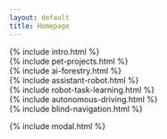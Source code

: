 ```yaml
---
layout: default
title: Homepage
---
```

<section id="home" class="intro-carousel-container">
    {% include intro.html %}
</section>


<section id="Personal-Projects">
    {% include pet-projects.html %}
</section>

<section id="Resilient-Seedling">
    {% include ai-forestry.html %}
</section>

<section id="Assistant-Robots">
    {% include assistant-robot.html %}
</section>

<section id="Few-Shot-Robot-Task-Learning">
    {% include robot-task-learning.html %}
</section>

<section id="L2-Autonomous-Driving">
    {% include autonomous-driving.html %}
</section>

<section id="Blind-Navigation">
    {% include blind-navigation.html %}
</section>

{% include modal.html %}

<!-- <h2>Projects</h2>
<ul>
{% for project in site.projects %}
  <li>
    <a href="{{ project.url }}">
      <img src="{{ project.image }}" alt="{{ project.title }}" width="100">
      {{ project.title }}
    </a>
  </li> -->
<!-- {% endfor %}
</ul> -->
